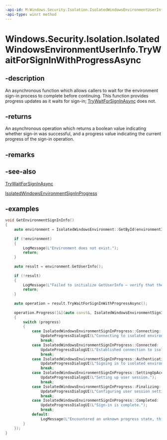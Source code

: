 ```yaml
---
-api-id: M:Windows.Security.Isolation.IsolatedWindowsEnvironmentUserInfo.TryWaitForSignInWithProgressAsync
-api-type: winrt method
---
```


# Windows.Security.Isolation.IsolatedWindowsEnvironmentUserInfo.TryWaitForSignInWithProgressAsync

<!--
public Windows.Foundation.IAsyncOperationWithProgress<bool,Windows.Security.Isolation.IsolatedWindowsEnvironmentSignInProgress> TryWaitForSignInWithProgressAsync ();
-->

## -description

An asynchronous function which allows callers to wait for the environment sign-in process to complete before continuing. This function provides progress updates as it waits for sign-in; [TryWaitForSignInAsync](isolatedwindowsenvironmentuserinfo_trywaitforsigninasync_2135355077.md) does not.

## -returns

An asynchronous operation which returns a boolean value indicating whether sign-in was successful, and a progress value indicating the current progress of the sign-in operation.

## -remarks

## -see-also

[TryWaitForSignInAsync](isolatedwindowsenvironmentuserinfo_trywaitforsigninasync_2135355077.md)

[IsolatedWindowsEnvironmentSignInProgress](isolatedwindowsenvironmentsigninprogress.md)

## -examples

``` cpp
void GetEnvironmentSignInInfo()
{
    auto environment = IsolatedWindowsEnvironment::GetById(environmentId);
    
    if (!environment)
    {
        LogMessage(L"Environment does not exist.");
        return;
    }
    
    auto result = environment.GetUserInfo();
    
    if (!result)
    {
        LogMessage(L"Failed to initialize GetUserInfo – verify that the environment exists.");
        return;
    }
    
    auto operation = result.TryWaitForSignInWithProgressAsync();
    
    operation.Progress([&](auto const&, IsolatedWindowsEnvironmentSignInProgress progress)
    {
        switch (progress)
        {
            case IsolatedWindowsEnvironmentSignInProgress::Connecting:
                UpdateProgressDialogUI(L"Connecting to isolated environment.");
                break;
            case IsolatedWindowsEnvironmentSignInProgress::Connected:
                UpdateProgressDialogUI(L"Established connection to isolated environment.");
                break;
            case IsolatedWindowsEnvironmentSignInProgress::Authenticating:
                UpdateProgressDialogUI(L"Signing in to isolated environment.");
                break;
            case IsolatedWindowsEnvironmentSignInProgress::SettingUpAccount:
                UpdateProgressDialogUI(L"Setting up user session.");
                break;
            case IsolatedWindowsEnvironmentSignInProgress::Finalizing:
                UpdateProgressDialogUI(L"Configuring user session settings.");
                break;
            case IsolatedWindowsEnvironmentSignInProgress::Completed:
                UpdateProgressDialogUI(L"Sign-in is complete.");
                break;
            default:
                LogMessage(L"Encountered an unknown progress state, this is unexpected. Do not update UI dialog.\n");
        }
    });
}
```
